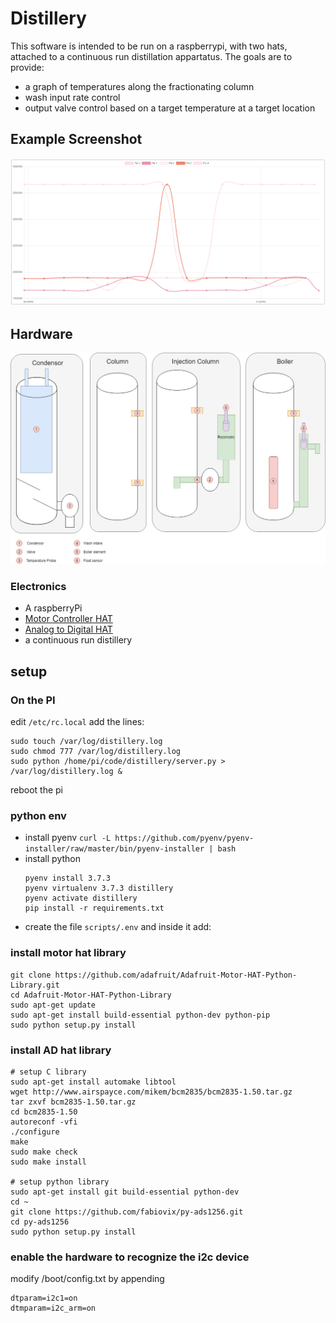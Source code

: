 # Distillery
This software is intended to be run on a raspberrypi, with two hats, attached to a continuous run distillation appartatus.
The goals are to provide:
- a graph of temperatures along the fractionating column
- wash input rate control
- output valve control based on a target temperature at a target location

## Example Screenshot
![screenshot](/docs/screenshot.JPG)

## Hardware
![hardware diagram](/docs/distillery.jpg)
### Electronics
- A raspberryPi
- [Motor Controller HAT](https://learn.adafruit.com/adafruit-dc-and-stepper-motor-hat-for-raspberry-pi/using-dc-motors)
- [Analog to Digital HAT](https://www.waveshare.com/wiki/High-Precision_AD/DA_Board)
- a continuous run distillery

## setup

### On the PI
edit `/etc/rc.local`
add the lines:
```
sudo touch /var/log/distillery.log
sudo chmod 777 /var/log/distillery.log
sudo python /home/pi/code/distillery/server.py > /var/log/distillery.log &
```
reboot the pi

### python env
- install pyenv `curl -L https://github.com/pyenv/pyenv-installer/raw/master/bin/pyenv-installer | bash`
- install python
    ```
    pyenv install 3.7.3
    pyenv virtualenv 3.7.3 distillery
    pyenv activate distillery
    pip install -r requirements.txt
    ```
- create the file `scripts/.env` and inside it add:

### install motor hat library
```
git clone https://github.com/adafruit/Adafruit-Motor-HAT-Python-Library.git
cd Adafruit-Motor-HAT-Python-Library
sudo apt-get update
sudo apt-get install build-essential python-dev python-pip
sudo python setup.py install
```

### install AD hat library
```
# setup C library
sudo apt-get install automake libtool
wget http://www.airspayce.com/mikem/bcm2835/bcm2835-1.50.tar.gz
tar zxvf bcm2835-1.50.tar.gz
cd bcm2835-1.50
autoreconf -vfi
./configure
make
sudo make check
sudo make install

# setup python library
sudo apt-get install git build-essential python-dev
cd ~
git clone https://github.com/fabiovix/py-ads1256.git
cd py-ads1256
sudo python setup.py install
```

### enable the hardware to recognize the i2c device
modify /boot/config.txt by appending
```
dtparam=i2c1=on
dtmparam=i2c_arm=on
```
